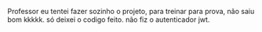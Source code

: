 Professor eu tentei fazer sozinho o projeto, para treinar para prova, não saiu bom kkkkk.
só deixei o codigo feito.
não fiz o autenticador jwt.
